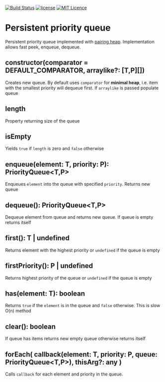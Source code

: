 [![Build Status](https://travis-ci.org/iskolbin/tspersistentpriorityqueue.svg?branch=master)](https://travis-ci.org/iskolbin/tspersistentpriorityqueue)
[![license](https://img.shields.io/badge/license-public%20domain-blue.svg)](http://unlicense.org/)
[![MIT Licence](https://badges.frapsoft.com/os/mit/mit.svg?v=103)](https://opensource.org/licenses/mit-license.php)


Persistent priority queue
=========================

Persistent priority queue implemented with [pairing heap](https://en.wikipedia.org/wiki/Pairing_heap).
Implementation allows fast peek, enqueue, dequeue.


## constructor(comparator = DEFAULT\_COMPARATOR, arraylike?: \[T,P][])

Creates new queue. By default uses `comparator` for **minimal heap**, i.e. item with
the smallest priority will dequeue first. If `arraylike` is passed populate queue


## length

Property returning size of the queue


## isEmpty

Yields `true` if `length` is zero and `false` otherwise


## enqueue(element: T, priority: P): PriorityQueue<T,P>

Enqueues `element` into the queue with specified `priority`. Returns new queue


## dequeue(): PriorityQueue<T,P>

Dequeue element from queue and returns new queue. If queue is empty returns itself


## first(): T | undefined

Returns element with the highest priority or `undefined` if the queue is empty


## firstPriority(): P | undefined

Returns highest priority of the queue or `undefined` if the queue is empty


## has(element: T): boolean

Returns `true` if the `element` is in the queue and `false` otherwise.
This is slow O(n) method


## clear(): boolean

If queue has items returns new empty queue otherwise returns itself


## forEach( callback(element: T, priority: P, queue: PriorityQueue<T,P>), thisArg?: any )

Calls `callback` for each element and priority in the queue.
